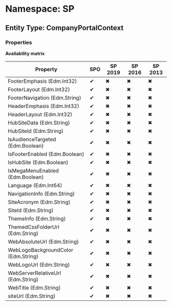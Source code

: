 # Namespace: SP

## Entity Type: CompanyPortalContext

### Properties

**Availability matrix**

Property | SPO | SP 2019 | SP 2016 | SP 2013
----------|-----|---------|---------|--------
FooterEmphasis (Edm.Int32) | ✔ | ✖ | ✖ | ✖
FooterLayout (Edm.Int32) | ✔ | ✖ | ✖ | ✖
FooterNavigation (Edm.String) | ✔ | ✖ | ✖ | ✖
HeaderEmphasis (Edm.Int32) | ✔ | ✖ | ✖ | ✖
HeaderLayout (Edm.Int32) | ✔ | ✖ | ✖ | ✖
HubSiteData (Edm.String) | ✔ | ✖ | ✖ | ✖
HubSiteId (Edm.String) | ✔ | ✖ | ✖ | ✖
IsAudienceTargeted (Edm.Boolean) | ✔ | ✖ | ✖ | ✖
IsFooterEnabled (Edm.Boolean) | ✔ | ✖ | ✖ | ✖
IsHubSite (Edm.Boolean) | ✔ | ✖ | ✖ | ✖
IsMegaMenuEnabled (Edm.Boolean) | ✔ | ✖ | ✖ | ✖
Language (Edm.Int64) | ✔ | ✖ | ✖ | ✖
NavigationInfo (Edm.String) | ✔ | ✖ | ✖ | ✖
SiteAcronym (Edm.String) | ✔ | ✖ | ✖ | ✖
SiteId (Edm.String) | ✔ | ✖ | ✖ | ✖
ThemeInfo (Edm.String) | ✔ | ✖ | ✖ | ✖
ThemedCssFolderUrl (Edm.String) | ✔ | ✖ | ✖ | ✖
WebAbsoluteUrl (Edm.String) | ✔ | ✖ | ✖ | ✖
WebLogoBackgroundColor (Edm.String) | ✔ | ✖ | ✖ | ✖
WebLogoUrl (Edm.String) | ✔ | ✖ | ✖ | ✖
WebServerRelativeUrl (Edm.String) | ✔ | ✖ | ✖ | ✖
WebTitle (Edm.String) | ✔ | ✖ | ✖ | ✖
siteUrl (Edm.String) | ✔ | ✖ | ✖ | ✖

